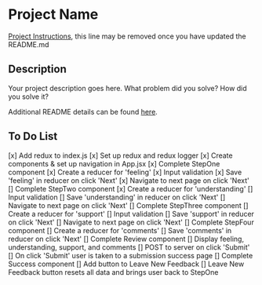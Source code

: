# Project Name

[Project Instructions](./INSTRUCTIONS.md), this line may be removed once you have updated the README.md

## Description

Your project description goes here. What problem did you solve? How did you solve it?

Additional README details can be found [here](https://github.com/PrimeAcademy/readme-template/blob/master/README.md).


## To Do List

[x] Add redux to index.js
[x] Set up redux and redux logger
[x] Create components & set up navigation in App.jsx
[x] Complete StepOne component
    [x] Create a reducer for 'feeling'
    [x] Input validation
    [x] Save 'feeling' in reducer on click 'Next'
    [x] Navigate to next page on click 'Next'
[] Complete StepTwo component
    [x] Create a reducer for 'understanding'
    [] Input validation
    [] Save 'understanding' in reducer on click 'Next'
    [] Navigate to next page on click 'Next'
[] Complete StepThree component
    [] Create a reducer for 'support'
    [] Input validation
    [] Save 'support' in reducer on click 'Next'
    [] Navigate to next page on click 'Next'
[] Complete StepFour component
    [] Create a reducer for 'comments'
    [] Save 'comments' in reducer on click 'Next'
[] Complete Review component
    [] Display feeling, understanding, support, and comments
    [] POST to server on click 'Submit'
    [] On click 'Submit' user is taken to a submission success page
[] Complete Success component
    [] Add button to Leave New Feedback
    [] Leave New Feedback button resets all data and brings user back to StepOne